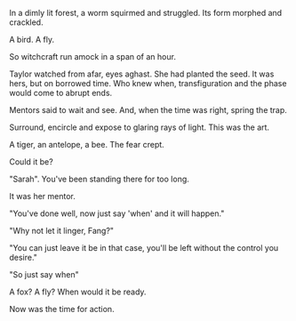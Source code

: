 In a dimly lit forest, a worm squirmed and struggled. Its form morphed and crackled.

A bird. A fly.

So witchcraft run amock in a span of an hour.

Taylor watched from afar, eyes aghast. She had planted the seed. It was hers, but on borrowed time.
Who knew when, transfiguration and the phase would come to abrupt ends.

Mentors said to wait and see. And, when the time was right, spring the trap.

Surround, encircle and expose to glaring rays of light. This was the art.

A tiger, an antelope, a bee. The fear crept.

Could it be?

"Sarah". You've been standing there for too long.

It was her mentor.

"You've done well, now just say 'when' and it will happen."

"Why not let it linger, Fang?"

"You can just leave it be in that case, you'll be left without the control you desire."

"So just say when"

A fox? A fly? When would it be ready.

Now was the time for action.
